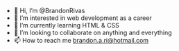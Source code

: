 - 👋 Hi, I’m @BrandonRivas
- 👀 I’m interested in web development as a career
- 🌱 I’m currently learning HTML & CSS
- 💞️ I’m looking to collaborate on anything and everything
- 📫 How to reach me brandon.a.ri@hotmail.com

<!---
BrandonRivas/BrandonRivas is a ✨ special ✨ repository because its `README.md` (this file) appears on your GitHub profile.
You can click the Preview link to take a look at your changes.
--->
